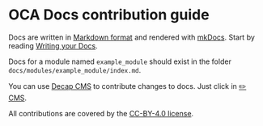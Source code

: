 # OCA Docs contribution guide

Docs are written in [Markdown format](https://www.markdownguide.org/) and rendered with
[mkDocs](https://www.mkdocs.org/). Start by reading
[Writing your Docs](https://www.mkdocs.org/user-guide/writing-your-docs/).

Docs for a module named `example_module` should exist in the folder
`docs/modules/example_module/index.md`.

You can use [Decap CMS](https://decapcms.org/) to contribute changes to docs. Just click
in [✏️ CMS](/admin/).

All contributions are covered by the [CC-BY-4.0 license](./LICENSE.txt).
